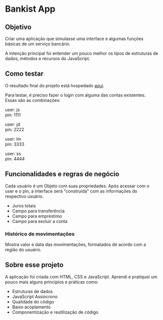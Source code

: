# Bankist App

## Objetivo

Criar uma aplicação que simulasse uma interface e algumas funções básicas de um serviço bancário.

A intenção principal foi entender um pouco melhor os tipos de estruturas de dados, métodos e recursos do JavaScript.

## Como testar
O resultado final do projeto está hospedado [aqui](https://bankist-migliori.netlify.app/). 

Para testar, é preciso fazer o login com alguma das contas existentes. Essas são as combinações:

user: js<br>
pin: 1111

user: jd<br>
pin: 2222

user: lm<br>
pin: 3333

user: ss<br>
pin: 4444

## Funcionalidades e regras de negócio

Cada usuário é um Objeto com suas propriedades. Após acessar com o user e o pin, a interface será "construída" com as informações do respectivo usuário. 

- Juros totais
- Campo para transferência
- Campo para empréstimo
- Campo para excluir a conta

### Histórico de movimentações

Mostra valor e data das movimentações, formatados de acordo com a região do usuário.

## Sobre esse projeto
A aplicação foi criada com HTML, CSS e JavaScript. Aprendi e pratiquei um pouco mais alguns princípios e práticas como:

- Estruturas de dados
- JavaScript Assíncrono
- Qualidade do código
- Baixo acoplamento
- Componentização e reutilização de código
